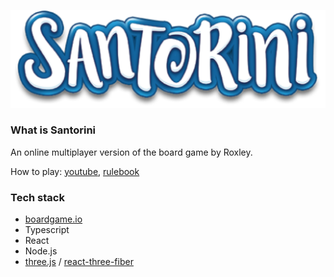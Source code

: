 ![Header](./public/header.png)

### What is Santorini

An online multiplayer version of the board game by Roxley.

How to play: [youtube](https://www.youtube.com/watch?v=EZi-MZEylRQ), [rulebook](http://files.roxley.com/Santorini-Rulebook-Web-2016.08.14.pdf)

### Tech stack

- [boardgame.io](https://boardgame.io/)
- Typescript
- React
- Node.js
- [three.js](https://threejs.org/) / [react-three-fiber](https://github.com/pmndrs/react-three-fiber)

